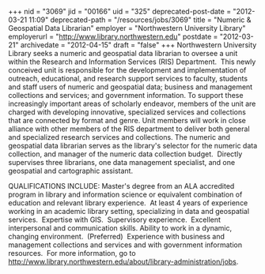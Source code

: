 +++
nid = "3069"
jid = "00166"
uid = "325"
deprecated-post-date = "2012-03-21 11:09"
deprecated-path = "/resources/jobs/3069"
title = "Numeric & Geospatial Data Librarian"
employer = "Northwestern University Library"
employerurl = "http://www.library.northwestern.edu"
postdate = "2012-03-21"
archivedate = "2012-04-15"
draft = "false"
+++
Northwestern University Library seeks a numeric and geospatial data
librarian to oversee a unit within the Research and Information Services
(RIS) Department.  This newly conceived unit is responsible for the
development and implementation of outreach, educational, and research
support services to faculty, students and staff users of numeric and
geospatial data; business and management collections and services; and
government information. To support these increasingly important areas of
scholarly endeavor, members of the unit are charged with developing
innovative, specialized services and collections that are connected by
format and genre. Unit members will work in close alliance with other
members of the RIS department to deliver both general and specialized
research services and collections. The numeric and geospatial data
librarian serves as the library's selector for the numeric data
collection, and manager of the numeric data collection budget.  Directly
supervises three librarians, one data management specialist, and one
geospatial and cartographic assistant.
  
QUALIFICATIONS INCLUDE: Master's degree from an ALA accredited program
in library and information science or equivalent combination of
education and relevant library experience.  At least 4 years of
experience working in an academic library setting, specializing in data
and geospatial services.  Expertise with GIS.  Supervisory experience.
 Excellent interpersonal and communication skills. Ability to work in a
dynamic, changing environment.  (Preferred)  Experience with business
and management collections and services and with government information
resources.  For more information, go to
http://www.library.northwestern.edu/about/library-administration/jobs.
